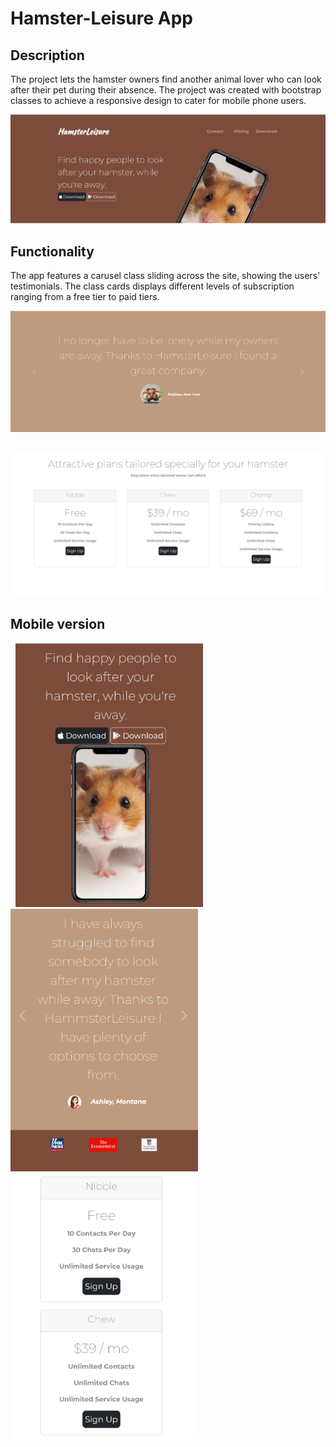 # Hamster-Leisure App 

## Description
The project lets the hamster owners find another animal lover who can look after their pet during their absence.
The project was created with bootstrap classes to achieve a responsive design to cater for mobile phone users.
&nbsp;

![Hamster-Leisure](screenshots/Hamster-Leisure-Top1.png)
## Functionality
The app features a carusel class sliding across the site, showing the users' testimonials.
The class cards displays different levels of subscription ranging from a free tier to paid tiers.
&nbsp;

![Hamster-Leisure](screenshots/Hamster-LeisureBottom1.png)
&nbsp;

![Hamster-Leisure](screenshots/Hamster-LeisureBottom2.png)

## Mobile version

&nbsp;
<img src="screenshots/screenshots-mobile/Hamster-Leisure-Top1_Mobile1.png"   alt="Hamster-Leisure-Mobile" width="300"/>
<img src="screenshots/screenshots-mobile/Hamster-LeisureBottom1_Mobile2.png" alt="LeisureBottom1" width="300"/>
<img src="screenshots/screenshots-mobile/Hamster-LeisureBottom1_Mobile3.png" alt="LeisureBottom2" width="300"/>




